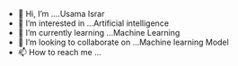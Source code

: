 - 👋 Hi, I’m ....Usama Israr
- 👀 I’m interested in ...Artificial intelligence
- 🌱 I’m currently learning ...Machine Learning
- 💞️ I’m looking to collaborate on ...Machine learning Model
- 📫 How to reach me ...

<!---
usamaisrar0220/usamaisrar0220 is a ✨ special ✨ repository because its `README.md` (this file) appears on your GitHub profile.
You can click the Preview link to take a look at your changes.
--->
